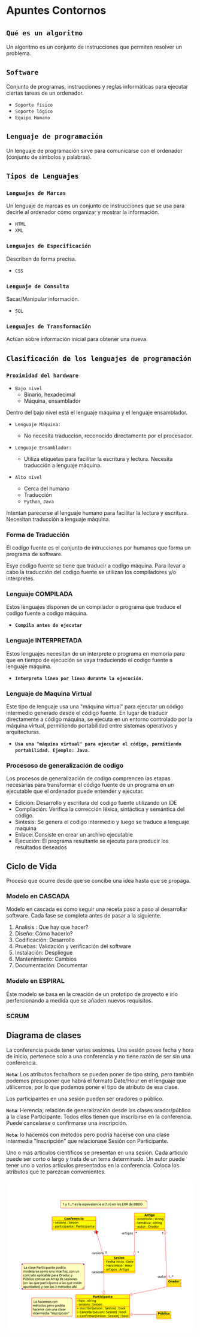 # Apuntes Contornos

## ``Qué es un algoritmo``

Un algoritmo es un conjunto de instrucciones que permiten resolver un problema.

## ``Software``

Conjunto de programas, instrucciones y reglas informáticas para ejecutar ciertas tareas de un ordenador.

- ``Soporte físico``
- ``Soporte lógico``
- ``Equipo Humano``

## ``Lenguaje de programación``

Un lenguaje de programación sirve para comunicarse con el ordenador (conjunto de símbolos y palabras).

## ``Tipos de Lenguajes``

### ``Lenguajes de Marcas``
Un lenguaje de marcas es un conjunto de instrucciones que se usa para decirle al ordenador cómo organizar y mostrar la información.
- ``HTML``
- ``XML``

### ``Lenguajes de Especificación``

Describen de forma precisa.

- ``CSS``

### ``Lenguaje de Consulta``

Sacar/Manipular información.

- ``SQL``

### ``Lenguajes de Transformación``

Actúan sobre información inicial para obtener una nueva.

## ``Clasificación de los lenguajes de programación``

### ``Proximidad del hardware``

- ``Bajo nivel``
  - Binario, hexadecimal
  - Máquina, ensamblador
  
Dentro del bajo nivel está el lenguaje máquina y el lenguaje ensamblador.

- ``Lenguaje Máquina:``
  - No necesita traducción, reconocido directamente por el procesador.

- ``Lenguaje Ensamblador:``
  - Utiliza etiquetas para facilitar la escritura y lectura. Necesita traducción a lenguaje máquina.

- ``Alto nivel``
  - Cerca del humano 
  - Traducción
  - ``Python``, ``Java``

Intentan parecerse al lenguaje humano para facilitar la lectura y escritura. Necesitan traducción a lenguaje máquina.

### Forma de Traducción

El codigo fuente es el conjunto de intrucciones por humanos que forma un programa de software.

Esye codigo fuente se tiene que traducir a codigo máquina. Para llevar a cabo la traducción del codigo fuente se utilizan los compiladores y/o interpretes.

### Lenguaje COMPILADA

Estos lenguajes disponen de un compilador o programa que traduce el codigo fuente a codigo máquina.

- **``Compila antes de ejecutar``**

### Lenguaje INTERPRETADA

Estos lenguajes necesitan de un interprete o programa en memoria para que en tiempo de ejecución se vaya traduciendo el codigo fuente a lenguaje máquina.

- **``Interpreta línea por línea durante la ejecución.``**
  
### Lenguaje de Maquina Virtual

Este tipo de lenguaje usa una "máquina virtual" para ejecutar un código intermedio generado desde el código fuente. En lugar de traducir directamente a código máquina, se ejecuta en un entorno controlado por la máquina virtual, permitiendo portabilidad entre sistemas operativos y arquitecturas. 

- **``Usa una "máquina virtual" para ejecutar el código, permitiendo portabilidad. Ejemplo: Java.``**

### Procesoso de generalización de codigo

Los procesos de generalización de codigo comprencen las etapas necesarias para transformar el código fuente de un programa en un ejecutable que el ordenador puede entender y ejecutar.

- Edición: Desarrollo y escritura del codigo fuente utilizando un IDE
- Compilación: Verifica la corrección léxica, sintáctica y semántica del código.
- Sintesis: Se genera el codigo intermedio y luego se traduce a lenguaje maquina
- Enlace: Consiste en crear un archivo ejecutable
- Ejecución: El programa resultante se ejecuta para producir los resultados deseados

## Ciclo de Vida

Proceso que ocurre desde que se concibe una idea hasta que se propaga.

### Modelo en CASCADA

Modelo en cascada es como seguir una receta paso a paso al desarrollar software. Cada fase se completa antes de pasar a la siguiente.

1. Analisis : Que hay que hacer?
2. Diseño: Cómo hacerlo?
3. Codificación: Desarrollo
4. Pruebas: Validación y verificación del software
5. Instalación: Despliegue
6. Mantenimiento: Cambios
7. Documentación: Documentar

### Modelo en ESPIRAL

Éste modelo se basa en la creación de un prototipo de proyecto e irlo perfercionando a medida que se añaden nuevos requisitos.

### SCRUM






## Diagrama de clases

La conferencia puede tener varias sesiones. Una sesión posee fecha y hora de inicio, pertenece solo a una conferencia y no tiene razón de ser sin una conferencia.

**``Nota``**: Los atributos fecha/hora se pueden poner de tipo string, pero también podemos presuponer que habrá el formato Date/Hour en el lenguaje que utilicemos, por lo que podemos poner el tipo de atributo de esa clase.

Los participantes en una sesión pueden ser oradores o público.

**``Nota``**: Herencia; relación de generalización desde las clases orador/público a la clase Participante. Todos ellos tienen que inscribirse en la conferencia. Puede cancelarse o confirmarse una inscripción.

**``Nota``**: lo hacemos con métodos pero podría hacerse con una clase 
intermedia "Inscripción" que relacionase Sesión con Participante.

Uno o más artículos científicos se presentan en una sesión. Cada artículo puede ser corto o largo y trata de un tema determinado. Un autor puede tener uno o varios artículos presentados en la conferencia. Coloca los atributos que te parezcan convenientes.

![](./img/Diagrama1.PNG)
